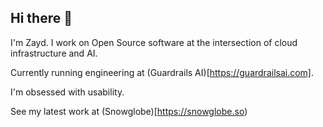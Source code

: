 ## Hi there 👋

I'm Zayd. I work on Open Source software at the intersection of cloud infrastructure and AI.

Currently running engineering at (Guardrails AI)[https://guardrailsai.com].

I'm obsessed with usability.

See my latest work at (Snowglobe)[https://snowglobe.so)

